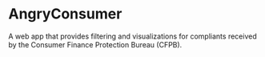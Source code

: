 # AngryConsumer
A web app that provides filtering and visualizations for compliants received by the Consumer Finance Protection Bureau (CFPB).
